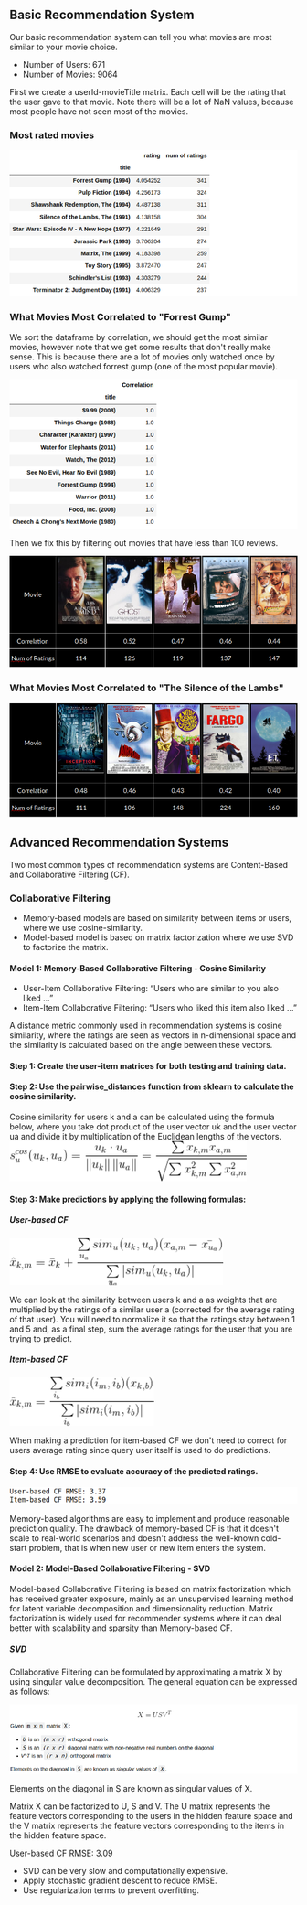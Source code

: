 



## Basic Recommendation System

Our basic recommendation system can tell you what movies are most similar to your movie choice.

- Number of Users: 671
- Number of Movies: 9064

First we create a userId-movieTitle matrix. Each cell will be the rating that the user gave to that movie. Note there will be a lot of NaN values, because most people have not seen most of the movies.

### Most rated movies

![](image/mostRates.png)

### What Movies Most Correlated to "Forrest Gump"
We sort the dataframe by correlation, we should get the most similar movies, however note that we get some results that don't really make sense.
This is because there are a lot of movies only watched once by users who also watched forrest gump (one of the most popular movie).

![](image/fg_1.png)

Then we fix this by filtering out movies that have less than 100 reviews.

![](image/fg_2.png)

### What Movies Most Correlated to "The Silence of the Lambs"

![](image/silence.png)

## Advanced Recommendation Systems

Two most common types of recommendation systems are Content-Based and Collaborative Filtering (CF).

### Collaborative Filtering

- Memory-based models are based on similarity between items or users, where we use cosine-similarity.
- Model-based model is based on matrix factorization where we use SVD to factorize the matrix.

#### Model 1: Memory-Based Collaborative Filtering - Cosine Similarity
- User-Item Collaborative Filtering: “Users who are similar to you also liked …”
- Item-Item Collaborative Filtering: “Users who liked this item also liked …”

A distance metric commonly used in recommendation systems is cosine similarity, where the ratings are seen as vectors in n-dimensional space and the similarity is calculated based on the angle between these vectors.


#### Step 1: Create the user-item matrices for both testing and training data.
#### Step 2: Use the pairwise_distances function from sklearn to calculate the cosine similarity.
Cosine similarity for users k and a can be calculated using the formula below, where you take dot product of the user vector uk and the user vector ua and divide it by multiplication of the Euclidean lengths of the vectors.
![](image/cos.png)

#### Step 3: Make predictions by applying the following formulas:
##### User-based CF
![](image/user_based_cf.png)

We can look at the similarity between users k and a as weights that are multiplied by the ratings of a similar user a (corrected for the average rating of that user). You will need to normalize it so that the ratings stay between 1 and 5 and, as a final step, sum the average ratings for the user that you are trying to predict.

##### Item-based CF
![](image/item_based_cf.png)

When making a prediction for item-based CF we don't need to correct for users average rating since query user itself is used to do predictions.

#### Step 4: Use RMSE to evaluate accuracy of the predicted ratings.

![](image/rmse_1.png)

Memory-based algorithms are easy to implement and produce reasonable prediction quality. The drawback of memory-based CF is that it doesn't scale to real-world scenarios and doesn't address the well-known cold-start problem, that is when new user or new item enters the system.

#### Model 2: Model-Based Collaborative Filtering - SVD

Model-based Collaborative Filtering is based on matrix factorization which has received greater exposure, mainly as an unsupervised learning method for latent variable decomposition and dimensionality reduction. Matrix factorization is widely used for recommender systems where it can deal better with scalability and sparsity than Memory-based CF.

##### SVD
Collaborative Filtering can be formulated by approximating a matrix X by using singular value decomposition.
The general equation can be expressed as follows:

![](image/svd.png)

Elements on the diagonal in S are known as singular values of X.

Matrix X can be factorized to U, S and V. The U matrix represents the feature vectors corresponding to the users in the hidden feature space and the V matrix represents the feature vectors corresponding to the items in the hidden feature space.

User-based CF RMSE: 3.09
- SVD can be very slow and computationally expensive.
- Apply stochastic gradient descent to reduce RMSE.
- Use regularization terms to prevent overfitting.
